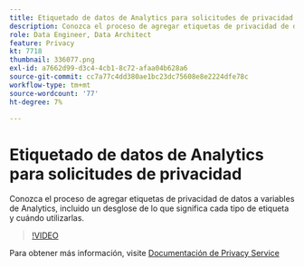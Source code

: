```yaml
---
title: Etiquetado de datos de Analytics para solicitudes de privacidad
description: Conozca el proceso de agregar etiquetas de privacidad de datos a variables de Analytics, incluido un desglose de lo que significa cada tipo de etiqueta y cuándo utilizarlas.
role: Data Engineer, Data Architect
feature: Privacy
kt: 7718
thumbnail: 336077.png
exl-id: a7662d99-d3c4-4cb1-8c72-afaa04b628a6
source-git-commit: cc7a77c4dd380ae1bc23dc75608e8e2224dfe78c
workflow-type: tm+mt
source-wordcount: '77'
ht-degree: 7%

---
```


# Etiquetado de datos de Analytics para solicitudes de privacidad

Conozca el proceso de agregar etiquetas de privacidad de datos a variables de Analytics, incluido un desglose de lo que significa cada tipo de etiqueta y cuándo utilizarlas.

>[!VIDEO](https://video.tv.adobe.com/v/336077?quality=12&learn=on)

Para obtener más información, visite [Documentación de Privacy Service](https://experienceleague.adobe.com/docs/experience-platform/privacy/home.html?lang=es)